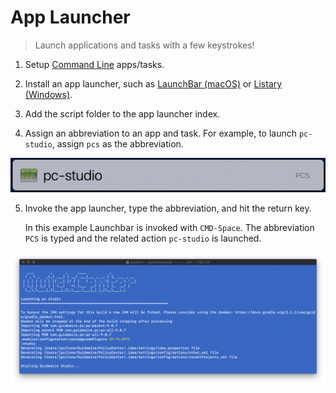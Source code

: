 # App Launcher

> Launch applications and tasks with a few keystrokes!

1. Setup [Command Line](usage/command-line) apps/tasks. 

2. Install an app launcher, such as [LaunchBar (macOS)](https://www.obdev.at/products/launchbar/index.html) or [Listary (Windows)](https://www.listary.com/).

3. Add the script folder to the app launcher index.

4. Assign an abbreviation to an app and task. For example, to launch ```pc-studio```, assign ```pcs``` as the abbreviation.

![](../_assets/launchbar.png)

5. Invoke the app launcher, type the abbreviation, and hit the return key. 

    In this example Launchbar is invoked with ```CMD-Space```. The abbreviation ```PCS``` is typed and the related action ```pc-studio``` is launched. 

![](../_assets/launchbar-pc-studio.png)